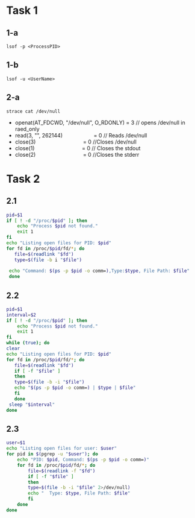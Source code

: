 
# Task 1 

## 1-a
`lsof -p <ProcessPID>`

## 1-b
`lsof -u <UserName>`

## 2-a
 `strace cat /dev/null`
- openat(AT_FDCWD, "/dev/null", O_RDONLY) = 3 // opens /dev/null in raed_only
- read(3, "", 262144)                     = 0 // Reads /dev/null
- close(3)                                = 0  //Closes /dev/null 
- close(1)                                = 0 // Closes the stdout
- close(2)                                = 0 //Closes the stderr

# Task 2 

## 2.1
```bash
pid=$1
if [ ! -d "/proc/$pid" ]; then
    echo "Process $pid not found."
    exit 1
fi
echo "Listing open files for PID: $pid"
for fd in /proc/$pid/fd/*; do
   file=$(readlink "$fd")
   type=$(file -b i "$file")
   
 echo "Command: $(ps -p $pid -o comm=),Type:$type, File Path: $file"
 done

```

## 2.2 
```bash
pid=$1
interval=$2
if [ ! -d "/proc/$pid" ]; then
    echo "Process $pid not found."
    exit 1
fi
while (true); do
clear
echo "Listing open files for PID: $pid"
for fd in /proc/$pid/fd/*; do
   file=$(readlink "$fd")
   if [ -f "$file" ] 
   then
   type=$(file -b -i "$file") 
   echo "$(ps -p $pid -o comm=) | $type | $file"
   fi
   done
 sleep "$interval"
done
```

## 2.3 
```bash
user=$1
echo "Listing open files for user: $user"
for pid in $(pgrep -u "$user"); do
    echo "PID: $pid, Command: $(ps -p $pid -o comm=)"
    for fd in /proc/$pid/fd/*; do
        file=$(readlink -f "$fd")
        if [ -f "$file" ] 
        then
        type=$(file -b -i "$file" 2>/dev/null)
        echo "  Type: $type, File Path: $file"
        fi
    done
done

```